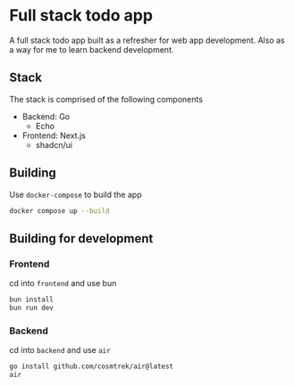# Full stack todo app
A full stack todo app built as a refresher for web app development. Also as a way for me to learn backend development.

## Stack
The stack is comprised of the following components
- Backend: Go
    - Echo
- Frontend: Next.js
    - shadcn/ui

## Building
Use `docker-compose` to build the app
```sh
docker compose up --build
```

## Building for development
### Frontend
cd into `frontend` and use bun
```sh
bun install
bun run dev
```

### Backend
cd into `backend` and use `air`
```sh
go install github.com/cosmtrek/air@latest
air
```

